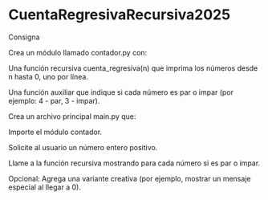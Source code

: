 # CuentaRegresivaRecursiva2025

Consigna

Crea un módulo llamado contador.py con:




Una función recursiva cuenta_regresiva(n) que imprima los números desde n hasta 0, uno por línea.




Una función auxiliar que indique si cada número es par o impar (por ejemplo: 4 - par, 3 - impar).



Crea un archivo principal main.py que:



Importe el módulo contador.




Solicite al usuario un número entero positivo.




Llame a la función recursiva mostrando para cada número si es par o impar.



Opcional: Agrega una variante creativa (por ejemplo, mostrar un mensaje especial al llegar a 0).
